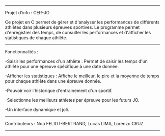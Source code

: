 ----------------------------------------------------------------------------------------------------------------------------

Projet d'info : CER-JO

Ce projet en C permet de gérer et d'analyser les performances de différents athlètes dans plusieurs épreuves sportives.
Le programme permet d'enregistrer des temps, de consulter les performances et d'afficher les statistiques de chaque athlète.

----------------------------------------------------------------------------------------------------------------------------

Fonctionnalités :

-Saisir les performances d'un athlète : Permet de saisir les temps d'un athlète pour une épreuve spécifique à une date donnée.

-Afficher les statistiques : Affiche le meilleur, le pire et la moyenne de temps pour chaque athlète dans une épreuve donnée.

-Pouvoir voir l'historique d'entrainement d'un sportif.

-Selectionne les meilleurs athletes par épreuve pour les futurs JO.

-Un interface dynamique et joli.

----------------------------------------------------------------------------------------------------------------------------

Contributeurs : 
Noa FELIOT-BERTRAND, Lucas LIMA, Lorenzo CRUZ

----------------------------------------------------------------------------------------------------------------------------
